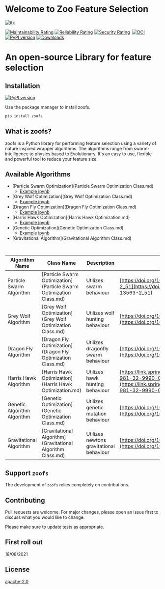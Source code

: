 # Welcome to Zoo Feature Selection

![itk](https://ik.imagekit.io/mwxq2z9h7suv/zoofsedited_-eTl4mZwg.png?updatedAt=1631185077950)

[![Maintainability Rating](https://sonarcloud.io/api/project_badges/measure?project=jaswinder9051998_zoofs&metric=sqale_rating)](https://sonarcloud.io/dashboard?id=jaswinder9051998_zoofs)
[![Reliability Rating](https://sonarcloud.io/api/project_badges/measure?project=jaswinder9051998_zoofs&metric=reliability_rating)](https://sonarcloud.io/dashboard?id=jaswinder9051998_zoofs)
[![Security Rating](https://sonarcloud.io/api/project_badges/measure?project=jaswinder9051998_zoofs&metric=security_rating)](https://sonarcloud.io/dashboard?id=jaswinder9051998_zoofs)
[![<Sonarcloud quality gate>](https://sonarcloud.io/api/project_badges/measure?project=jaswinder9051998_zoofs&metric=alert_status)](https://sonarcloud.io/dashboard?id=jaswinder9051998_zoofs)
[![DOI](https://zenodo.org/badge/DOI/10.5281/zenodo.5638846.svg)](https://doi.org/10.5281/zenodo.5638846)
[![PyPI version](https://badge.fury.io/py/zoofs.svg)](https://badge.fury.io/py/zoofs)
[![Downloads](https://pepy.tech/badge/zoofs)](https://pepy.tech/project/zoofs)
# An open-source Library for feature selection

## Installation

[![PyPI version](https://badge.fury.io/py/zoofs.svg)](https://badge.fury.io/py/zoofs) <br/>

Use the package manager to install zoofs.

```bash
pip install zoofs
```
## What is zoofs?
zoofs is a Python library for performing feature selection using a variety of nature inspired wrapper algorithms. The algorithms range from swarm-intelligence to physics based to Evolutionary. It's an easy to use, flexible and powerful tool to reduce your feature size.

## Available Algorithms

* [Particle Swarm Optimization](Particle Swarm Optimization Class.md)
    * [Example ipynb](Particle_swarm_optimization_example.ipynb)
* [Grey Wolf Optimization](Grey Wolf Optimization Class.md)
    * [Example ipynb](Grey_wolf_optimization_example.ipynb)
* [Dragon Fly Optimization](Dragon Fly Optimization Class.md)
    * [Example ipynb](Dragon_Fly_optimization_example.ipynb)
* [Harris Hawk Optimization](Harris Hawk Optimization.md)
    * [Example ipynb](HarrisHawkOptimization.ipynb)
* [Genetic Optimization](Genetic Optimization Class.md)
    * [Example ipynb](Genetic_optimization_example.ipynb)
* [Gravitational Algorithm](Gravitational Algorithm Class.md)


<br/>

| Algorithm Name | Class Name | Description | References doi |
|----------|-------------|-------------|-------------|
| Particle Swarm Algorithm  | [Particle Swarm Optimization](Particle Swarm Optimization Class.md) | Utilizes swarm behaviour | [https://doi.org/10.1007/978-3-319-13563-2_51](https://doi.org/10.1007/978-3-319-13563-2_51) |
| Grey Wolf Algorithm | [Grey Wolf Optimization](Grey Wolf Optimization Class.md) | Utilizes wolf hunting behaviour | [https://doi.org/10.1016/j.neucom.2015.06.083](https://doi.org/10.1016/j.neucom.2015.06.083) |
| Dragon Fly Algorithm | [Dragon Fly Optimization](Dragon Fly Optimization Class.md) | Utilizes dragonfly swarm behaviour | [https://doi.org/10.1016/j.knosys.2020.106131](https://doi.org/10.1016/j.knosys.2020.106131)|
| Harris Hawk Algorithm | [Harris Hawk Optimization](Harris Hawk Optimization.md) | Utilizes hawk hunting behaviour | [https://link.springer.com/chapter/10.1007/978-981-32-9990-0_12](https://link.springer.com/chapter/10.1007/978-981-32-9990-0_12) |
| Genetic Algorithm Algorithm | [Genetic Optimization](Genetic Optimization Class.md) | Utilizes genetic mutation behaviour | [https://doi.org/10.1109/ICDAR.2001.953980](https://doi.org/10.1109/ICDAR.2001.953980) |
| Gravitational Algorithm | [Gravitational Algorithm](Gravitational Algorithm Class.md) | Utilizes newtons gravitational behaviour | [https://doi.org/10.1109/ICASSP.2011.5946916](https://doi.org/10.1109/ICASSP.2011.5946916) |

## Support `zoofs`

The development of ``zoofs`` relies completely on contributions.

## Contributing
Pull requests are welcome. For major changes, please open an issue first to discuss what you would like to change.

Please make sure to update tests as appropriate.

## First roll out
18/08/2021

## License
[apache-2.0](https://choosealicense.com/licenses/apache-2.0/)